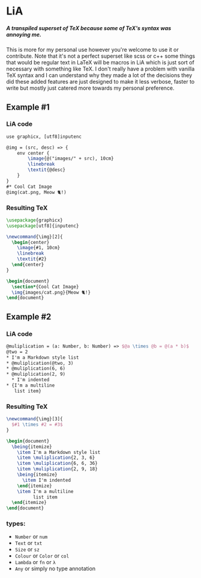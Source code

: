 # LiA
##### A transpiled superset of TeX because some of TeX's syntax was annoying me.
This is more for my personal use however you're welcome to use it or contribute. Note that it's not a perfect superset like scss or c++ some things that would be regular text in LaTeX will be macros in LiA which is just sort of necessary with something like TeX. I don't really have a problem with vanilla TeX syntax and I can understand why they made a lot of the decisions they did these added features are just designed to make it less verbose, faster to write but mostly just catered more towards my personal preference. 

## Example #1
### LiA code
```tex
use graphicx, [utf8]inputenc

@img = (src, desc) => {
    env center {
        \image{@("images/" + src), 10cm}
        \linebreak
        \textit{@desc}
    }
}
#* Cool Cat Image
@img(cat.png, Meow 🐈!)
```
### Resulting TeX
```tex
\usepackage{graphicx}
\usepackage[utf8]{inputenc}

\newcommand{\img}[2]{
  \begin{center}
    \image{#1, 10cm}
    \linebreak
    \textit{#2}
  \end{center}
}

\begin{document}
  \section*{Cool Cat Image}
  \img{images/cat.png}{Meow 🐈!}
\end{document}
```
## Example #2
### LiA code
```tex
@muliplication = (a: Number, b: Number) => $@a \times @b = @(a * b)$
@two = 2
* I'm a Markdown style list
* @muliplication(@two, 3)
* @muliplication(6, 6)
* @muliplication(2, 9)
  * I'm indented
* {I'm a multiline
   list item}
```

### Resulting TeX
```tex
\newcommand{\img}[3]{
  $#1 \times #2 = #3$
}

\begin{document}
  \being{itemize}
    \item I'm a Markdown style list
    \item \muliplication{2, 3, 6}
    \item \muliplication{6, 6, 36}
    \item \muliplication{2, 9, 18}
    \being{itemize}
      \item I'm indented
    \end{itemize}
    \item I'm a multiline
          list item
  \end{itemize}
\end{document}
```
### types:
* `Number` or `num`
* `Text` or `txt`
* `Size` or `sz`
* `Colour` or `Color` or `col`
* `Lambda` or `fn` or `λ`
* `Any` or simply no type annotation
